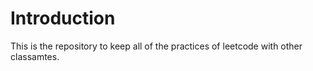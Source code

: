 # Introduction
This is the repository to keep all of the practices of leetcode with other classamtes.

